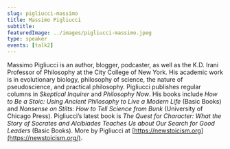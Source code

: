 ```yaml
---
slug: pigliucci-massimo
title: Massimo Pigliucci
subtitle:
featuredImage: ../images/pigliucci-massimo.jpeg
type: speaker
events: [talk2]
---
```


Massimo Pigliucci is an author, blogger, podcaster, as well as the K.D. Irani Professor of Philosophy at the City College of New York. His academic work is in evolutionary biology, philosophy of science, the nature of pseudoscience, and practical philosophy. Pigliucci publishes regular columns in _Skeptical Inquirer_ and _Philosophy Now_. His books include _How to Be a Stoic: Using Ancient Philosophy to Live a Modern Life_ (Basic Books) and _Nonsense on Stilts: How to Tell Science from Bunk_ (University of Chicago Press). Pigliucci’s latest book is _The Quest for Character: What the Story of Socrates and Alcibiades Teaches Us about Our Search for Good Leaders_ (Basic Books). More by Pigliucci at [https://newstoicism.org](https://newstoicism.org/).
